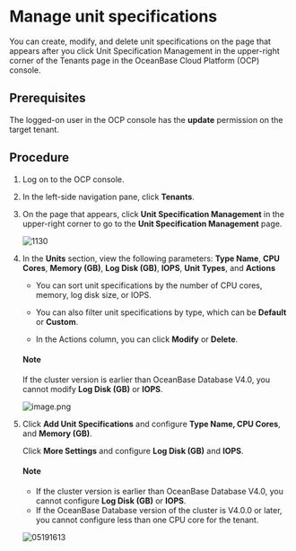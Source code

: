 # Manage unit specifications

You can create, modify, and delete unit specifications on the page that appears after you click Unit Specification Management in the upper-right corner of the Tenants page in the OceanBase Cloud Platform (OCP) console.

## Prerequisites

The logged-on user in the OCP console has the **update** permission on the target tenant.

## Procedure

1. Log on to the OCP console.

2. In the left-side navigation pane, click **Tenants**.

3. On the page that appears, click **Unit Specification Management** in the upper-right corner to go to the **Unit Specification Management** page.

   ![1130](https://obbusiness-private.oss-cn-shanghai.aliyuncs.com/doc/img/ocp/420/420-en/unit%E8%A7%84%E6%A0%BC%E7%AE%A1%E7%90%86.png)

4. In the **Units** section, view the following parameters: **Type Name**, **CPU Cores**, **Memory (GB)**, **Log Disk (GB)**, **IOPS**, **Unit Types**, and **Actions**

   * You can sort unit specifications by the number of CPU cores, memory, log disk size, or IOPS.

   * You can also filter unit specifications by type, which can be **Default** or **Custom**.

   * In the Actions column, you can click **Modify** or **Delete**.

   <main id="notice" type='explain'>
   <h4>Note</h4>
   <p>If the cluster version is earlier than OceanBase Database V4.0, you cannot modify <b>Log Disk (GB)</b> or <b>IOPS</b>. </p>
   </main>

   ![image.png](https://obbusiness-private.oss-cn-shanghai.aliyuncs.com/doc/img/ocp/420/420-en/unit%E5%88%97%E8%A1%A8.png)

5. Click **Add Unit Specifications** and configure **Type Name, CPU Cores**, and **Memory (GB)**.

   Click **More Settings** and configure **Log Disk (GB)** and **IOPS**.

   <main id="notice" type='explain'>
   <h4>Note</h4>
   <p><ul><li>If the cluster version is earlier than OceanBase Database V4.0, you cannot configure <b>Log Disk (GB)</b> or <b>IOPS</b>. </li><li>If the OceanBase Database version of the cluster is V4.0.0 or later, you cannot configure less than one CPU core for the tenant. </li></ul></p>
   </main>

   ![05191613](https://obbusiness-private.oss-cn-shanghai.aliyuncs.com/doc/img/ocp/420/420-en/%E6%96%B0%E5%A2%9Eunit%E8%A7%84%E6%A0%BC.png)
